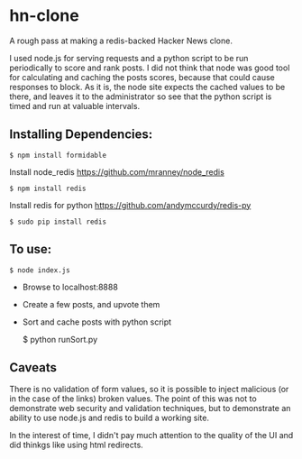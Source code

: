 # hn-clone

A rough pass at making a redis-backed Hacker News clone.

I used node.js for serving requests and a python script 
to be run periodically to score and rank posts. I did
not think that node was good tool for calculating
and caching the posts scores, because that could cause
responses to block. As it is, the node site expects the 
cached values to be there, and leaves it to the administrator
so see that the python script is timed and run at valuable
intervals.

## Installing Dependencies: 
    $ npm install formidable
Install node_redis https://github.com/mranney/node_redis

    $ npm install redis 
Install redis for python https://github.com/andymccurdy/redis-py

    $ sudo pip install redis 

## To use:
    $ node index.js
* Browse to localhost:8888 
* Create a few posts, and upvote them
* Sort and cache posts with python script


    $ python runSort.py 

## Caveats
There is no validation of form values, so it is possible to 
inject malicious (or in the case of the links) broken values. 
The point of this was not to demonstrate web security and 
validation techniques, but to demonstrate an ability to use 
node.js and redis to build a working site.

In the interest of time, I didn't pay much attention to the 
quality of the UI and did thinkgs like using html redirects.

